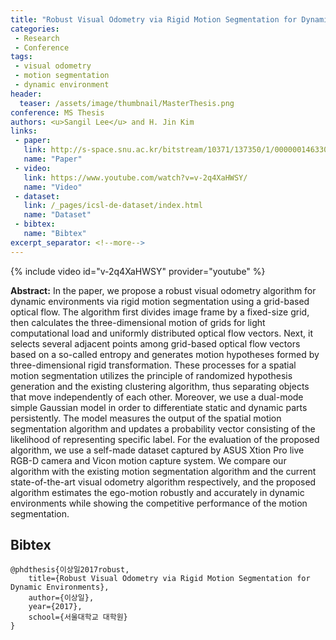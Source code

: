 ```yaml
---
title: "Robust Visual Odometry via Rigid Motion Segmentation for Dynamic Environments"
categories:
 - Research
 - Conference
tags:
 - visual odometry
 - motion segmentation
 - dynamic environment
header:
  teaser: /assets/image/thumbnail/MasterThesis.png
conference: MS Thesis
authors: <u>Sangil Lee</u> and H. Jin Kim
links: 
 - paper: 
   link: http://s-space.snu.ac.kr/bitstream/10371/137350/1/000000146330.pdf
   name: "Paper"
 - video:
   link: https://www.youtube.com/watch?v=v-2q4XaHWSY/
   name: "Video"
 - dataset: 
   link: /_pages/icsl-de-dataset/index.html
   name: "Dataset"
 - bibtex: 
   name: "Bibtex"
excerpt_separator: <!--more-->
---
```


{% include video id="v-2q4XaHWSY" provider="youtube" %}

**Abstract:** In the paper, we propose a robust visual odometry algorithm for dynamic environments via rigid motion segmentation using a grid-based optical flow. The algorithm first divides image frame by a fixed-size grid, then calculates the three-dimensional motion of grids for light computational load and uniformly distributed optical flow vectors. Next, it selects several adjacent points among grid-based optical flow vectors based on a so-called entropy and generates motion hypotheses formed by three-dimensional rigid transformation. These processes for a spatial motion segmentation utilizes the principle of randomized hypothesis generation and the existing clustering algorithm, thus separating objects that move independently of each other. Moreover, we use a dual-mode simple Gaussian model in order to differentiate static and dynamic parts persistently. The model measures the output of the spatial motion segmentation algorithm and updates a probability vector consisting of the likelihood of representing specific label. For the evaluation of the proposed algorithm, we use a self-made dataset captured by ASUS Xtion Pro live RGB-D camera and Vicon motion capture system. We compare our algorithm with the existing motion segmentation algorithm and the current state-of-the-art visual odometry algorithm respectively, and the proposed algorithm estimates the ego-motion robustly and accurately in dynamic environments while showing the competitive performance of the motion segmentation.

<!--more-->

## Bibtex <a id="bibtex"></a>
```
@phdthesis{이상일2017robust,
	title={Robust Visual Odometry via Rigid Motion Segmentation for Dynamic Environments},
	author={이상일},
	year={2017},
	school={서울대학교 대학원}
}
```
